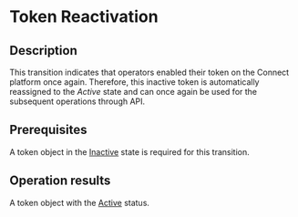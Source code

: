# Token Reactivation
## Description
This transition indicates that operators enabled their token on the Connect platform once again. Therefore, this inactive token is automatically reassigned to the *Active* state and can once again be used for the subsequent operations through API.
## Prerequisites
A token object in the [Inactive](s-c-inactive.html) state is required for this transition.
## Operation results
A token object with the [Active](s-b-active.html) status.
